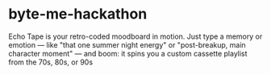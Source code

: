 # byte-me-hackathon
Echo Tape is your retro-coded moodboard in motion. Just type a memory or emotion — like "that one summer night energy" or "post-breakup, main character moment" — and boom: it spins you a custom cassette playlist from the 70s, 80s, or 90s

